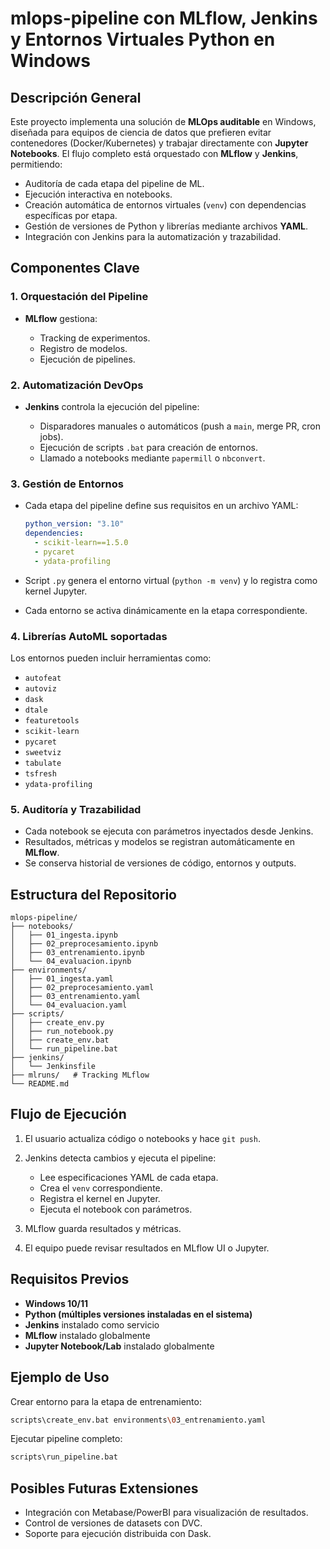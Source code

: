 # mlops-pipeline con MLflow, Jenkins y Entornos Virtuales Python en Windows

## Descripción General

Este proyecto implementa una solución de **MLOps auditable** en Windows, diseñada para equipos de ciencia de datos que prefieren evitar contenedores (Docker/Kubernetes) y trabajar directamente con **Jupyter Notebooks**. El flujo completo está orquestado con **MLflow** y **Jenkins**, permitiendo:

* Auditoría de cada etapa del pipeline de ML.
* Ejecución interactiva en notebooks.
* Creación automática de entornos virtuales (`venv`) con dependencias específicas por etapa.
* Gestión de versiones de Python y librerías mediante archivos **YAML**.
* Integración con Jenkins para la automatización y trazabilidad.

## Componentes Clave

### 1. Orquestación del Pipeline

* **MLflow** gestiona:

  * Tracking de experimentos.
  * Registro de modelos.
  * Ejecución de pipelines.

### 2. Automatización DevOps

* **Jenkins** controla la ejecución del pipeline:

  * Disparadores manuales o automáticos (push a `main`, merge PR, cron jobs).
  * Ejecución de scripts `.bat` para creación de entornos.
  * Llamado a notebooks mediante `papermill` o `nbconvert`.

### 3. Gestión de Entornos

* Cada etapa del pipeline define sus requisitos en un archivo YAML:

  ```yaml
  python_version: "3.10"
  dependencies:
    - scikit-learn==1.5.0
    - pycaret
    - ydata-profiling
  ```
* Script `.py` genera el entorno virtual (`python -m venv`) y lo registra como kernel Jupyter.
* Cada entorno se activa dinámicamente en la etapa correspondiente.

### 4. Librerías AutoML soportadas

Los entornos pueden incluir herramientas como:

* `autofeat`
* `autoviz`
* `dask`
* `dtale`
* `featuretools`
* `scikit-learn`
* `pycaret`
* `sweetviz`
* `tabulate`
* `tsfresh`
* `ydata-profiling`

### 5. Auditoría y Trazabilidad

* Cada notebook se ejecuta con parámetros inyectados desde Jenkins.
* Resultados, métricas y modelos se registran automáticamente en **MLflow**.
* Se conserva historial de versiones de código, entornos y outputs.

## Estructura del Repositorio

```
mlops-pipeline/
├── notebooks/
│   ├── 01_ingesta.ipynb
│   ├── 02_preprocesamiento.ipynb
│   ├── 03_entrenamiento.ipynb
│   └── 04_evaluacion.ipynb
├── environments/
│   ├── 01_ingesta.yaml
│   ├── 02_preprocesamiento.yaml
│   ├── 03_entrenamiento.yaml
│   └── 04_evaluacion.yaml
├── scripts/
│   ├── create_env.py
│   ├── run_notebook.py
│   ├── create_env.bat
│   └── run_pipeline.bat
├── jenkins/
│   └── Jenkinsfile
├── mlruns/   # Tracking MLflow
└── README.md
```

## Flujo de Ejecución

1. El usuario actualiza código o notebooks y hace `git push`.
2. Jenkins detecta cambios y ejecuta el pipeline:

   * Lee especificaciones YAML de cada etapa.
   * Crea el `venv` correspondiente.
   * Registra el kernel en Jupyter.
   * Ejecuta el notebook con parámetros.
3. MLflow guarda resultados y métricas.
4. El equipo puede revisar resultados en MLflow UI o Jupyter.

## Requisitos Previos

* **Windows 10/11**
* **Python (múltiples versiones instaladas en el sistema)**
* **Jenkins** instalado como servicio
* **MLflow** instalado globalmente
* **Jupyter Notebook/Lab** instalado globalmente

## Ejemplo de Uso

Crear entorno para la etapa de entrenamiento:

```bash
scripts\create_env.bat environments\03_entrenamiento.yaml
```

Ejecutar pipeline completo:

```bash
scripts\run_pipeline.bat
```

## Posibles Futuras Extensiones

* Integración con Metabase/PowerBI para visualización de resultados.
* Control de versiones de datasets con DVC.
* Soporte para ejecución distribuida con Dask.
